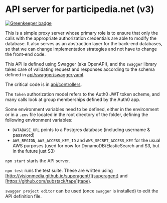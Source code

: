 # API server for participedia.net (v3)

[![Greenkeeper badge](https://badges.greenkeeper.io/participedia/api.svg)](https://greenkeeper.io/)

This is a simple proxy server whose primary role is to ensure that only the
calls with the appropriate authorization credentials are able to modify the
database.  It also serves as an abstraction layer for the back-end databases,
so that we can change implementation strategies and not have to change the
front-end code.

This API is defined using Swagger (aka OpenAPI), and the `swagger` library
takes care of validating request and responses according to the schema defined
in [api/swagger/swagger.yaml](api/swagger/swagger.yaml).

The critical code is in [api/controllers](/api/controllers).

The `token` authorization model refers to the Auth0 JWT token scheme, and
many calls look at group memberships defined by the Auth0 app.

Some environment variables need to be defined, either in the environment or in a `.env` file located
in the root directory of the folder, defining the following environment variables:
 * `DATABASE_URL` points to a Postgres database (including username & password)
 * `AWS_REGION`, `AWS_ACCESS_KEY_ID` and `AWS_SECRET_ACCESS_KEY` for the usual AWS
    purposes (used for now for DynamoDB/ElasticSearch and S3, but in the future just S3)

`npm start` starts the API server.

`npm test` runs the test suite.  These are written using
[http://visionmedia.github.io/superagent/](superagent) and
[https://github.com/substack/tape](tape).

`swagger project editor` can be used (once `swagger` is installed) to edit the
API definition file.
